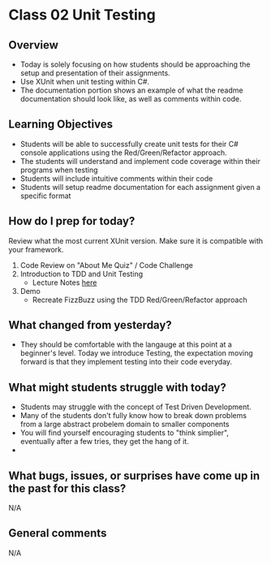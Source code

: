# Class 02 Unit Testing

## Overview
* Today is solely focusing on how students should be approaching the setup and presentation of their assignments. 
* Use XUnit when unit testing within C#. 
* The documentation portion shows an example of what the readme documentation should look like, as well as comments within code.

## Learning Objectives
* Students will be able to successfully create unit tests for their C# console applications using the Red/Green/Refactor approach. 
* The students will understand and implement code coverage within their programs when testing
* Students will include intuitive comments within their code
* Students will setup readme documentation for each assignment given a specific format


## How do I prep for today?
 Review what the most current XUnit version. Make sure it is compatible with your framework. 

 1. Code Review on "About Me Quiz" / Code Challenge
 2. Introduction to TDD and Unit Testing
	- Lecture Notes [here]("../Resources/UnitTests.md")
 3. Demo
    - Recreate FizzBuzz using the TDD Red/Green/Refactor approach

## What changed from yesterday? 
- They should be comfortable with the langauge at this point at a beginner's level. Today we introduce Testing, the expectation moving 
forward is that they implement testing into their code everyday.

## What might students struggle with today? 
- Students may struggle with the concept of Test Driven Development.
- Many of the students don't fully know how to break down problems from a large abstract probelem domain to smaller components
- You will find yourself encouraging students to "think simplier", eventually after a few tries, they get the hang of it.
- 

## What bugs, issues, or surprises have come up in the past for this class?
N/A

## General comments
N/A